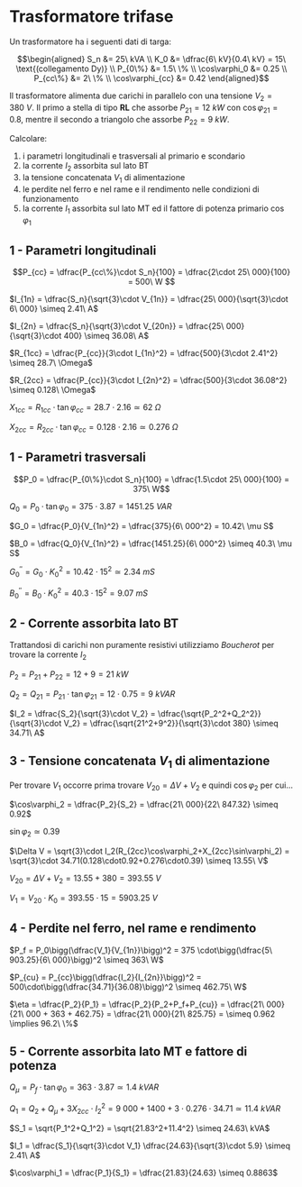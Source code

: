 # Trasformatore trifase  

Un trasformatore ha i seguenti dati di targa:  

```math
\begin{aligned}
    S_n &= 25\ kVA \\
    K_0 &= \dfrac{6\ kV}{0.4\ kV} = 15\ \text{(collegamento Dy)}  \\
    P_{0\%} &= 1.5\ \% \\
    \cos\varphi_0 &= 0.25 \\
    P_{cc\%} &= 2\ \% \\
    \cos\varphi_{cc} &= 0.42
\end{aligned}
```

Il trasformatore alimenta due carichi in parallelo con una tensione $V_2 = 380\ V$. Il primo a stella di tipo **RL** che assorbe $P_{21} = 12\ kW$ con $\cos\varphi_{21} =0.8$, mentre il secondo a triangolo che assorbe $P_{22} = 9\ kW$.  

Calcolare:  
1. i parametri longitudinali e trasversali al primario e scondario
2. la corrente $I_2$ assorbita sul lato BT
3. la tensione concatenata $V_1$ di alimentazione
4. le perdite nel ferro e nel rame e il rendimento nelle condizioni di funzionamento
5. la corrente $I_1$ assorbita sul lato MT ed il fattore di potenza primario $\cos\varphi_1$  

## 1 - Parametri longitudinali  

```math
P_{cc} = \dfrac{P_{cc\%}\cdot S_n}{100} = \dfrac{2\cdot 25\ 000}{100} = 500\ W  
```

$I_{1n} = \dfrac{S_n}{\sqrt{3}\cdot V_{1n}} = \dfrac{25\ 000}{\sqrt{3}\cdot 6\ 000} \simeq 2.41\ A$  

$I_{2n} = \dfrac{S_n}{\sqrt{3}\cdot V_{20n}} = \dfrac{25\ 000}{\sqrt{3}\cdot 400} \simeq 36.08\ A$  

$R_{1cc} = \dfrac{P_{cc}}{3\cdot I_{1n}^2} = \dfrac{500}{3\cdot 2.41^2} \simeq 28.7\ \Omega$  

$R_{2cc} = \dfrac{P_{cc}}{3\cdot I_{2n}^2} = \dfrac{500}{3\cdot 36.08^2} \simeq 0.128\ \Omega$  

$X_{1cc} = R_{1cc}\cdot \tan\varphi_{cc} = 28.7\cdot 2.16 \simeq 62\ \Omega$  

$X_{2cc} = R_{2cc}\cdot \tan\varphi_{cc} = 0.128\cdot 2.16 \simeq 0.276\ \Omega$  

## 1 - Parametri trasversali  

```math
P_0 = \dfrac{P_{0\%}\cdot S_n}{100} = \dfrac{1.5\cdot 25\ 000}{100} = 375\ W
```

$Q_0 = P_0\cdot\tan\varphi_0 = 375\cdot 3.87 = 1451.25\ VAR$  

$G_0 = \dfrac{P_0}{V_{1n}^2} = \dfrac{375}{6\ 000^2} = 10.42\ \mu S$  

$B_0 = \dfrac{Q_0}{V_{1n}^2} = \dfrac{1451.25}{6\ 000^2} \simeq 40.3\ \mu S$  

$G_0^{''} = G_0\cdot K_0^2 = 10.42\cdot 15^2 \simeq 2.34\ mS$  

$B_0^{''} = B_0\cdot K_0^2 = 40.3\cdot 15^2 = 9.07\ mS$  

## 2 - Corrente assorbita lato BT  

Trattandosi di carichi non puramente resistivi utilizziamo *Boucherot* per trovare la corrente $I_2$  

$P_2 = P_{21} + P_{22} = 12 + 9 = 21\ kW$  

$Q_2 = Q_{21} = P_{21}\cdot\tan\varphi_{21} = 12\cdot 0.75 = 9\ kVAR$  

$I_2 = \dfrac{S_2}{\sqrt{3}\cdot V_2} = \dfrac{\sqrt{P_2^2+Q_2^2}}{\sqrt{3}\cdot V_2} = \dfrac{\sqrt{21^2+9^2}}{\sqrt{3}\cdot 380} \simeq 34.71\ A$  

## 3 - Tensione concatenata $V_1$ di alimentazione  

Per trovare $V_1$ occorre prima trovare $V_{20} = \Delta V + V_2$ e quindi $\cos\varphi_2$ per cui...  

$\cos\varphi_2 = \dfrac{P_2}{S_2} = \dfrac{21\ 000}{22\ 847.32} \simeq 0.92$  

$\sin\varphi_2 \simeq 0.39$  

$\Delta V = \sqrt{3}\cdot I_2(R_{2cc}\cos\varphi_2+X_{2cc}\sin\varphi_2) = \sqrt{3}\cdot 34.71(0.128\cdot0.92+0.276\cdot0.39) \simeq 13.55\ V$  

$V_{20} = \Delta V + V_2 = 13.55 + 380 = 393.55\ V$  

$V_1 = V_{20}\cdot K_0 = 393.55\cdot 15 = 5903.25\ V$  

## 4 - Perdite nel ferro, nel rame e rendimento  

$P_f = P_0\bigg(\dfrac{V_1}{V_{1n}}\bigg)^2 = 375 \cdot\bigg(\dfrac{5\ 903.25}{6\ 000}\bigg)^2 \simeq 363\ W$  

$P_{cu} = P_{cc}\bigg(\dfrac{I_2}{I_{2n}}\bigg)^2 = 500\cdot\bigg(\dfrac{34.71}{36.08}\bigg)^2 \simeq 462.75\ W$  

$\eta = \dfrac{P_2}{P_1} = \dfrac{P_2}{P_2+P_f+P_{cu}} = \dfrac{21\ 000}{21\ 000 + 363 + 462.75} = \dfrac{21\ 000}{21\ 825.75} = \simeq 0.962 \implies 96.2\ \%$  

## 5 - Corrente assorbita lato MT e fattore di potenza  

$Q_\mu = P_f\cdot\tan\varphi_0 = 363\cdot 3.87 \simeq 1.4\ kVAR$  

$Q_1 = Q_2+Q_\mu+3X_{2cc}\cdot I_2^2 = 9\ 000+1400+3\cdot 0.276 \cdot 34.71 \simeq 11.4\ kVAR$  

$S_1 = \sqrt{P_1^2+Q_1^2} = \sqrt{21.83^2+11.4^2} \simeq 24.63\ kVA$  

$I_1 = \dfrac{S_1}{\sqrt{3}\cdot V_1} \dfrac{24.63}{\sqrt{3}\cdot 5.9} \simeq 2.41\ A$  

$\cos\varphi_1 = \dfrac{P_1}{S_1} = \dfrac{21.83}{24.63} \simeq 0.8863$  
